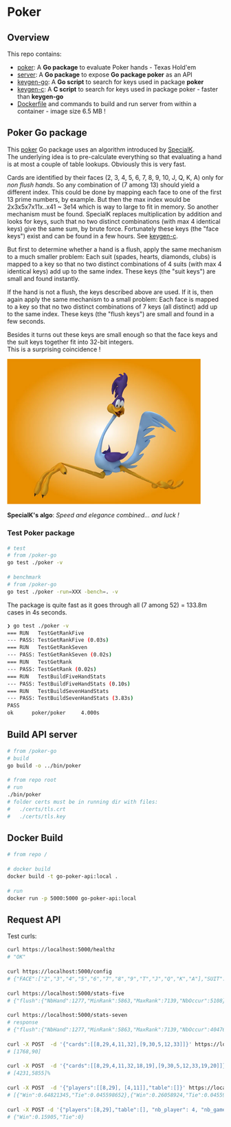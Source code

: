 # Poker

## Overview

This repo contains:

- [poker](./poker): A **Go package** to evaluate Poker hands - Texas Hold'em
- [server](./server): A **Go package** to expose **Go package poker** as an API
- [keygen-go](./keygen-go): A **Go script** to search for keys used in package **poker**
- [keygen-c](./keygen-c): A **C script** to search for keys used in package poker - faster than **keygen-go**
- [Dockerfile](./Dockerfile) and commands to build and run server from within a container - image size 6.5 MB !

## Poker Go package

This [poker](./poker) Go package uses an algorithm introduced by [SpecialK](https://github.com/kennethshackleton/SKPokerEval).  
The underlying idea is to pre-calculate everything so that evaluating a hand is at most a couple of table lookups. Obviously this is very fast.

Cards are identified by their faces (2, 3, 4, 5, 6, 7, 8, 9, 10, J, Q, K, A) only for _non flush hands_. So any combination of (7 among 13) should yield a different index. This could be done by mapping each face to one of the first 13 prime numbers, by example. But then the max index would be 2x3x5x7x11x..x41 ~ 3e14 which is way to large to fit in memory. So another mechanism must be found. SpecialK replaces multiplication by addition and looks for keys, such that no two distinct combinations (with max 4 identical keys) give the same sum, by brute force. Fortunately these keys (the "face keys") exist and can be found in a few hours. See [keygen-c](./keygen-c).

But first to determine whether a hand is a flush, apply the same mechanism to a much smaller problem: Each suit (spades, hearts, diamonds, clubs) is mapped to a key so that no two distinct combinations of 4 suits (with max 4 identical keys) add up to the same index. These keys (the "suit keys") are small and found instantly.

If the hand is not a flush, the keys described above are used. If it is, then again apply the same mechanism to a small problem: Each face is mapped to a key so that no two distinct combinations of 7 keys (all distinct) add up to the same index. These keys (the "flush keys") are small and found in a few seconds.

Besides it turns out these keys are small enough so that the face keys and the suit keys together fit into 32-bit integers.  
This is a surprising coincidence !

<img src="./img/roadrunner.jpeg" width="450" />

**SpecialK's algo**: _Speed and elegance combined... and luck !_

### Test Poker package

```bash
# test
# from /poker-go
go test ./poker -v

# benchmark
# from /poker-go
go test ./poker -run=XXX -bench=. -v
```

The package is quite fast as it goes through all (7 among 52) = 133.8m cases in 4s seconds.

```bash
❯ go test ./poker -v
=== RUN   TestGetRankFive
--- PASS: TestGetRankFive (0.03s)
=== RUN   TestGetRankSeven
--- PASS: TestGetRankSeven (0.02s)
=== RUN   TestGetRank
--- PASS: TestGetRank (0.02s)
=== RUN   TestBuildFiveHandStats
--- PASS: TestBuildFiveHandStats (0.10s)
=== RUN   TestBuildSevenHandStats
--- PASS: TestBuildSevenHandStats (3.83s)
PASS
ok      poker/poker     4.000s
```

## Build API server

```bash
# from /poker-go
# build
go build -o ../bin/poker

# from repo root
# run
./bin/poker
# folder certs must be in running dir with files:
#   ./certs/tls.crt
#   ./certs/tls.key
```

## Docker Build

```bash
# from repo /

# docker build
docker build -t go-poker-api:local .

# run
docker run -p 5000:5000 go-poker-api:local
```

## Request API

Test curls:

```bash
curl https://localhost:5000/healthz
# "OK"

curl https://localhost:5000/config
# {"FACE":["2","3","4","5","6","7","8","9","T","J","Q","K","A"],"SUIT":["C","D","H","S"],"CARD_NO":{"2C":0,"2D":1,"2H":2,"2S":3,"3C":4,"3D":5,"3H":6,"3S":7,"4C":8,"4D":9,"4H":10,"4S":11,"5C":12,"5D":13,"5H":14,"5S":15,"6C":16,"6D":17,"6H":18,"6S":19,"7C":20,"7D":21,"7H":22,"7S":23,"8C":24,"8D":25,"8H":26,"8S":27,"9C":28,"9D":29,"9H":30,"9S":31,"AC":48,"AD":49,"AH":50,"AS":51,"JC":36,"JD":37,"JH":38,"JS":39,"KC":44,"KD":45,"KH":46,"KS":47,"QC":40,"QD":41,"QH":42,"QS":43,"TC":32,"TD":33,"TH":34,"TS":35},"CARD_SY":{"0":"2C","1":"2D","10":"4H","11":"4S","12":"5C","13":"5D","14":"5H","15":"5S","16":"6C","17":"6D","18":"6H","19":"6S","2":"2H","20":"7C","21":"7D","22":"7H","23":"7S","24":"8C","25":"8D","26":"8H","27":"8S","28":"9C","29":"9D","3":"2S","30":"9H","31":"9S","32":"TC","33":"TD","34":"TH","35":"TS","36":"JC","37":"JD","38":"JH","39":"JS","4":"3C","40":"QC","41":"QD","42":"QH","43":"QS","44":"KC","45":"KD","46":"KH","47":"KS","48":"AC","49":"AD","5":"3D","50":"AH","51":"AS","6":"3H","7":"3S","8":"4C","9":"4D"}}

curl https://localhost:5000/stats-five
# {"flush":{"NbHand":1277,"MinRank":5863,"MaxRank":7139,"NbOccur":5108},"four-of-a-kind":{"NbHand":156,"MinRank":7296,"MaxRank":7451,"NbOccur":624},"full-house":{"NbHand":156,"MinRank":7140,"MaxRank":7295,"NbOccur":3744},"high-card":{"NbHand":1277,"MinRank":0,"MaxRank":1276,"NbOccur":1302540},"one-pair":{"NbHand":2860,"MinRank":1277,"MaxRank":4136,"NbOccur":1098240},"straight":{"NbHand":10,"MinRank":5853,"MaxRank":5862,"NbOccur":10200},"straight-flush":{"NbHand":10,"MinRank":7452,"MaxRank":7461,"NbOccur":40},"three-of-a-kind":{"NbHand":858,"MinRank":4995,"MaxRank":5852,"NbOccur":54912},"two-pairs":{"NbHand":858,"MinRank":4137,"MaxRank":4994,"NbOccur":123552}}

curl https://localhost:5000/stats-seven
# response
# {"flush":{"NbHand":1277,"MinRank":5863,"MaxRank":7139,"NbOccur":4047644},"four-of-a-kind":{"NbHand":156,"MinRank":7296,"MaxRank":7451,"NbOccur":224848},"full-house":{"NbHand":156,"MinRank":7140,"MaxRank":7295,"NbOccur":3473184},"high-card":{"NbHand":407,"MinRank":48,"MaxRank":1276,"NbOccur":23294460},"one-pair":{"NbHand":1470,"MinRank":1295,"MaxRank":4136,"NbOccur":58627800},"straight":{"NbHand":10,"MinRank":5853,"MaxRank":5862,"NbOccur":6180020},"straight-flush":{"NbHand":10,"MinRank":7452,"MaxRank":7461,"NbOccur":41584},"three-of-a-kind":{"NbHand":575,"MinRank":5003,"MaxRank":5852,"NbOccur":6461620},"two-pairs":{"NbHand":763,"MinRank":4140,"MaxRank":4994,"NbOccur":31433400}}

curl -X POST  -d '{"cards":[[8,29,4,11,32],[9,30,5,12,33]]}' https://localhost:5000/rank-five
# [1768,90]

curl -X POST  -d '{"cards":[[8,29,4,11,32,18,19],[9,30,5,12,33,19,20]]}' https://localhost:5000/rank-seven
# [4231,5855]%

curl -X POST  -d '{"players":[[8,29], [4,11]],"table":[]}' https://localhost:5000/calc
# [{"Win":0.64821345,"Tie":0.045598652},{"Win":0.26058924,"Tie":0.045598652}]

curl -X POST -d '{"players":[8,29],"table":[], "nb_player": 4, "nb_game": 100000}' https://localhost:5000/calc-mc
# {"Win":0.15905,"Tie":0}
```
